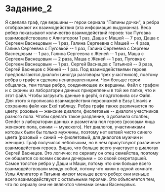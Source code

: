 # Задание_2
Я сделала граф, где вершины -- герои сериала "Папины дочки", а ребра отображают их взаимодействия (эта информация выдуманна). 
Веса ребер показывают количество взаимодействий героев: так Пуговка взаимодействовала с Алигатором 1 раз, Даша с Машей -- 7 раз,
Даша с Сергеем Васнецовым -- 1 раз, Галина Сергеевна с Машей -- 4 раза, Галина Сергеевна с Пуговкой -- 1 раз, Галина Сергеевна 
с Сергеем Васнецовым -- 1 раз, Галина Сергеевна с Женей -- 1 раз, Маша с Сергеем Васнецовым -- 2 раза, Маша с Женей -- 1 раз, 
Пуговка с Сергеем Васнецовым -- 1 раз, Сергей Васнецов с Татьяной -- 3 раза, Сергей Васнецов с Женей -- 1 раз. Под взаимодействиями героев
предполагаются диалоги (иногда разговоры трех участников), поэтому ребра в графе я сделала ненаправленными. Чем больше герои общались, тем толще ребро, соединяющее их вершины.
Файл с графом и с скрины из лаборатории данных прикреплены в той же папке, что и этот файл. 
Чтобы загрузить данные в gephi, я подготовила csv Файл. Для этого я прописала взаимодействия персонажей в Easy Linavis и сохранила файл как Exel таблицу.
Ребра графа также различаются по цвету: розовые -- женские диалоги, фиолетовые -- диалоги участников разного пола. Чтобы сделать такое раздление,
я добавила столбец Gender в лаборатории данных и разметила пол героев (розовым лица женского пола, синим -- мужского). Нет диалогов, участиниками которых
были бы только мужчины, поэтому нет ветвей чисто синего цвета (розовый + синий --> фиолетовый, для диалогов мужчин и женщин). 
Граф получился небольшим, но в нем присутсвуют различные взаимодействия героев. Видно, что больше всего участвует в диалогах Сергей Васнецов. Это логично:
по сериалу он отец семейства, поэтому он общается со всеми своими дочерьми + со своей секретаршей. Самое толстое ребро у Даши и Маши, потому что
они больше всего взаимодействовали между собой, потому что жили в одной комнате. Узлы Аллигатор и Татьяна имеют меньше всего ребер: они меньше всего взаимодействуют с остальными героями.
Это объясняется тем, что по сериалу они не являются членами семьи Васнецовых.
